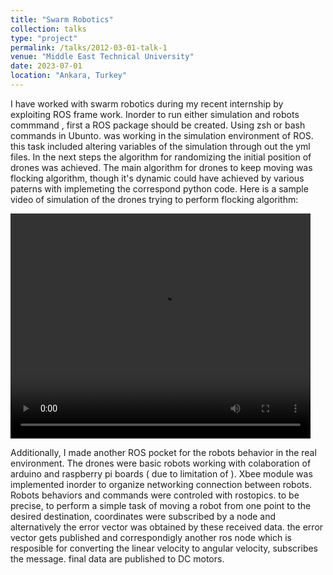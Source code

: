```yaml
---
title: "Swarm Robotics"
collection: talks
type: "project"
permalink: /talks/2012-03-01-talk-1
venue: "Middle East Technical University"
date: 2023-07-01
location: "Ankara, Turkey"
---
```

I have worked with swarm robotics during my recent internship by exploiting ROS frame work. Inorder to run either simulation and robots commmand , first a ROS package should be created. Using zsh or bash commands in Ubunto. was working in the simulation environment of ROS. this task included altering variables of the simulation through out the yml files. In the next steps the algorithm for randomizing the initial position of drones was achieved. The main algorithm for drones to keep moving was flocking algorithm, though it's dynamic could have achieved by various paterns with implemeting the correspond python code. Here is a sample video of simulation of the drones trying to perform flocking algorithm:

<video src="../images/flocking.mp4" alt="simulation" width="480" height="360" align="center" controls></video>


Additionally, I made another ROS pocket for the robots behavior in the real environment. The drones were basic robots working with colaboration of arduino and raspberry pi boards ( due to limitation of ). Xbee module was implemented inorder to organize networking connection between robots. Robots behaviors and commands were controled with rostopics. to be precise, to perform a simple task of moving a robot from one point to the desired destination, coordinates were subscribed by a node and alternatively the error vector was obtained by these received data. the error vector gets published and correspondigly another ros node  which is resposible for converting the linear velocity to angular velocity, subscribes the message. final data are published to DC motors.
